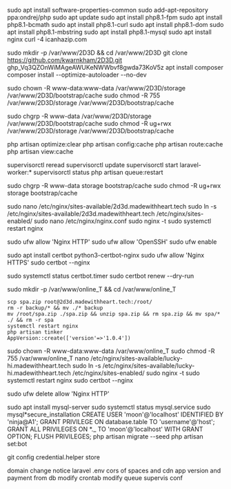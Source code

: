 sudo apt install software-properties-common
sudo add-apt-repository ppa:ondrej/php
sudo apt update
sudo apt install php8.1-fpm
sudo apt install php8.1-bcmath
sudo apt install php8.1-curl
sudo apt install php8.1-dom
sudo apt install php8.1-mbstring
sudo apt install php8.1-mysql
sudo apt install nginx
curl -4 icanhazip.com

sudo mkdir -p /var/www/2D3D && cd /var/www/2D3D
git clone https://github.com/kwarnkham/2D3D.git
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
apt install composer
composer install --optimize-autoloader --no-dev

sudo chown -R www-data:www-data /var/www/2D3D/storage /var/www/2D3D/bootstrap/cache
sudo chmod -R 755 /var/www/2D3D/storage /var/www/2D3D/bootstrap/cache

sudo chgrp -R www-data /var/www/2D3D/storage /var/www/2D3D/bootstrap/cache
sudo chmod -R ug+rwx /var/www/2D3D/storage /var/www/2D3D/bootstrap/cache

php artisan optimize:clear
php artisan config:cache
php artisan route:cache
php artisan view:cache

supervisorctl reread
supervisorctl update
supervisorctl start laravel-worker:\*
supervisorctl status
php artisan queue:restart

sudo chgrp -R www-data storage bootstrap/cache
sudo chmod -R ug+rwx storage bootstrap/cache

sudo nano /etc/nginx/sites-available/2d3d.madewithheart.tech
sudo ln -s /etc/nginx/sites-available/2d3d.madewithheart.tech /etc/nginx/sites-enabled/
sudo nano /etc/nginx/nginx.conf
sudo nginx -t
sudo systemctl restart nginx

sudo ufw allow 'Nginx HTTP'
sudo ufw allow 'OpenSSH'
sudo ufw enable

sudo apt install certbot python3-certbot-nginx
sudo ufw allow 'Nginx HTTPS'
sudo certbot --nginx

sudo systemctl status certbot.timer
sudo certbot renew --dry-run

sudo mkdir -p /var/www/online_T && cd /var/www/online_T

```
scp spa.zip root@2d3d.madewithheart.tech:/root/
rm -r backup/* && mv ./* backup
mv /root/spa.zip ./spa.zip && unzip spa.zip && rm spa.zip && mv spa/* ./ && rm -r spa
systemctl restart nginx
php artisan tinker
AppVersion::create(['version'=>'1.0.4'])
```

sudo chown -R www-data:www-data /var/www/online_T
sudo chmod -R 755 /var/www/online_T
nano /etc/nginx/sites-available/lucky-hi.madewithheart.tech
sudo ln -s /etc/nginx/sites-available/lucky-hi.madewithheart.tech /etc/nginx/sites-enabled/
sudo nginx -t
sudo systemctl restart nginx
sudo certbot --nginx

sudo ufw delete allow 'Nginx HTTP'

sudo apt install mysql-server
sudo systemctl status mysql.service
sudo mysql*secure_installation
CREATE USER 'moon'@'localhost' IDENTIFIED BY 'ninja@A1';
GRANT PRIVILEGE ON database.table TO 'username'@'host';
GRANT ALL PRIVILEGES ON *.\_ TO 'moon'@'localhost' WITH GRANT OPTION;
FLUSH PRIVILEGES;
php artisan migrate --seed
php artisan set:bot

git config credential.helper store

domain change notice
laravel .env
cors of spaces and cdn
app version and payment from db
modify crontab
modify queue supervis conf
